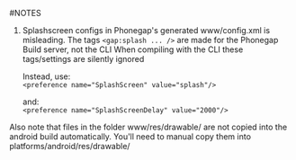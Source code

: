 #NOTES
<br/>
1. Splashscreen configs in Phonegap's generated www/config.xml is misleading.
   The tags `<gap:splash ... />` are made for the Phonegap Build server, not the CLI
   When compiling with the CLI these tags/settings are silently ignored


   Instead, use:<br/>
   `<preference name="SplashScreen" value="splash"/>`

   and:<br/>
   `<preference name="SplashScreenDelay" value="2000"/>`

  Also note that files in the folder www/res/drawable/ are not copied into the android build automatically.
  You'll need to manual copy them into platforms/android/res/drawable/
